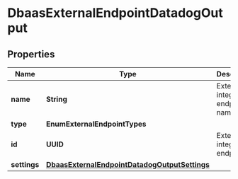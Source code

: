 

# DbaasExternalEndpointDatadogOutput


## Properties

| Name | Type | Description | Notes |
|------------ | ------------- | ------------- | -------------|
|**name** | **String** | External integration endpoint name |  [optional] |
|**type** | **EnumExternalEndpointTypes** |  |  [optional] |
|**id** | **UUID** | External integration endpoint id |  [optional] |
|**settings** | [**DbaasExternalEndpointDatadogOutputSettings**](DbaasExternalEndpointDatadogOutputSettings.md) |  |  [optional] |



